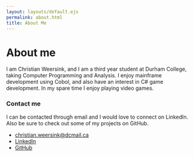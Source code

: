 ```yaml
---
layout: layouts/default.ejs
permalink: about.html
title: About Me
---
```

# About me
I am Christian Weersink, and I am a third year student at Durham College, taking Computer Programming and Analysis. I enjoy mainframe development using Cobol, and also have an interest in C# game development. In my spare time I enjoy playing video games.

### Contact me
I can be contacted through email and I would love to connect on LinkedIn. Also be sure to check out some of my projects on GitHub.
- christian.weersink@dcmail.ca
- [LinkedIn](https://www.linkedin.com/in/christian-weersink/)
- [GitHub](https://github.com/ChristianWeersink)